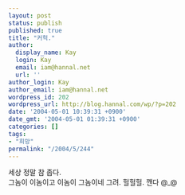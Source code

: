 ```yaml
---
layout: post
status: publish
published: true
title: "커헉."
author:
  display_name: Kay
  login: Kay
  email: iam@hannal.net
  url: ''
author_login: Kay
author_email: iam@hannal.net
wordpress_id: 202
wordpress_url: http://blog.hannal.com/wp/?p=202
date: '2004-05-01 10:39:31 +0900'
date_gmt: '2004-05-01 01:39:31 +0900'
categories: []
tags:
- "희망"
permalink: "/2004/5/244"
---
```

<p>세상 정말 참 좁다.<br />
그놈이 이놈이고 이놈이 그놈이네 그려. 헐헐헐. 깬다 @_@</p>
